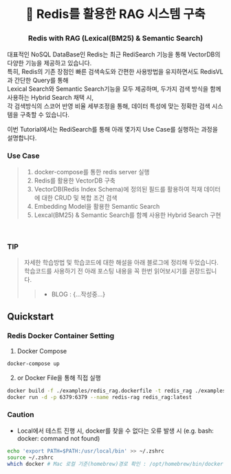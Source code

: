<h1 align="center"> <p>🤗 Redis를 활용한 RAG 시스템 구축</p></h1>
<h3 align="center">
    <p>Redis with RAG (Lexical(BM25) & Semantic Search)</p>
</h3>

대표적인 NoSQL DataBase인 Redis는 최근 RediSearch 기능을 통해 VectorDB의 다양한 기능을 제공하고 있습니다. <br>
특히, Redis의 기존 장점인 빠른 검색속도와 간편한 사용방법을 유지하면서도 RedisVL과 간단한 Query를 통해<br>
Lexical Search와 Semantic Search기능을 모두 제공하며, 두가지 검색 방식을 함께 사용하는 Hybrid Search 채택 시,<br>
각 검색방식의 스코어 반영 비율 세부조정을 통해, 데이터 특성에 맞는 정확한 검색 시스템을 구축할 수 있습니다.<br>

이번 Tutorial에서는 RediSearch를 통해 아래 몇가지 Use Case를 실행하는 과정을 설명합니다.<br>

### Use Case
>1) docker-compose를 통한 redis server 실행
>2) Redis를 활용한 VectorDB 구축
>3) VectorDB(Redis Index Schema)에 정의된 필드를 활용하여 적재 데이터에 대한 CRUD 및 복합 조건 검색
>4) Embedding Model을 활용한 Semantic Search
>5) Lexcal(BM25) & Semantic Search를 함꼐 사용한 Hybrid Search 구현
<br>

### TIP
> 자세한 학습방법 및 학습코드에 대한 해설을 아래 블로그에 정리해 두었습니다.<br>
> 학습코드를 사용하기 전 아래 포스팅 내용을 꼭 한번 읽어보시기를 권장드립니다.<br>
> > * BLOG :  {...작성중...}

## Quickstart

### Redis Docker Container Setting<br>
1) Docker Compose
```bash
docker-compose up
```
2) or Docker File을 통해 직접 실행
```bash
docker build -f ./examples/redis_rag.dockerfile -t redis_rag ./examples
docker run -d -p 6379:6379 --name redis-rag redis_rag:latest
```
### Caution<br>
- Local에서 테스트 진행 시, docker를 찾을 수 없다는 오류 발생 시 (e.g. bash: docker: command not found)
```bash
echo 'export PATH=$PATH:/usr/local/bin' >> ~/.zshrc
source ~/.zshrc
which docker # Mac 로컬 기준(homebrew)경로 확인 : /opt/homebrew/bin/docker
```